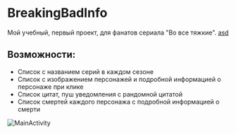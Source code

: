 # BreakingBadInfo
Мой учебный, первый проект, для фанатов сериала "Во все тяжкие".
[asd](https://disk.yandex.ru/i/9q4ioctBoKAF-w)
## Возможности:
* Список с названием серий в каждом сезоне
* Список с изображением персонажей и подробной информацией о персонаже при клике
* Список цитат, пуш уведомления с рандомной цитатой
* Список смертей каждого персонажа с подробной информацией о смерти



![MainActivity](https://user-images.githubusercontent.com/104390065/173086304-fc0f7f7c-3528-42ca-ad36-e0ad8bc32336.PNG)
